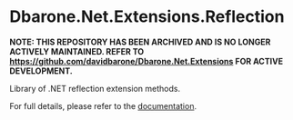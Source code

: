 # Dbarone.Net.Extensions.Reflection

**NOTE: THIS REPOSITORY HAS BEEN ARCHIVED AND IS NO LONGER ACTIVELY MAINTAINED. REFER TO  https://github.com/davidbarone/Dbarone.Net.Extensions FOR ACTIVE DEVELOPMENT.**

Library of .NET reflection extension methods.

For full details, please refer to the [documentation](https://github.com/davidbarone/Dbarone.Net.Extensions.Reflection/blob/main/Documentation.md).
